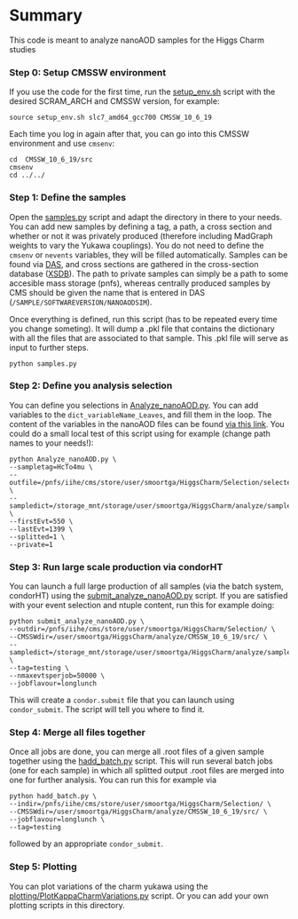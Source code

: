 # Summary
This code is meant to analyze nanoAOD samples for the Higgs Charm studies

### Step 0: Setup CMSSW environment
If you use the code for the first time, run the [setup_env.sh](setup_env.sh) script with the desired SCRAM_ARCH and CMSSW version, for example:

```
source setup_env.sh slc7_amd64_gcc700 CMSSW_10_6_19 
```

Each time you log in again after that, you can go into this CMSSW environment and use `cmsenv`:

```
cd  CMSSW_10_6_19/src
cmsenv
cd ../../
```

### Step 1: Define the samples
Open the [samples.py](samples.py) script and adapt the directory in there to your needs. You can add new samples by defining a tag, a path, a cross section and whether or not it was privately produced (therefore including MadGraph weights to vary the Yukawa couplings). You do not need to define the `cmsenv` or `nevents` variables, they will be filled automatically. Samples can be found via [DAS](https://cmsweb.cern.ch/das/), and cross sections are gathered in the cross-section database ([XSDB](https://cms-gen-dev.cern.ch/xsdb)). The path to private samples can simply be a path to some accesible mass storage (pnfs), whereas centrally produced samples by CMS should be given the name that is entered in DAS (`/SAMPLE/SOFTWAREVERSION/NANOAODSIM`).

Once everything is defined, run this script (has to be repeated every time you change someting). It will dump a .pkl file that contains the dictionary with all the files that are associated to that sample. This .pkl file will serve as input to further steps.

```
python samples.py
```

### Step 2: Define you analysis selection
You can define you selections in [Analyze_nanoAOD.py](Analyze_nanoAOD.py). You can add variables to the `dict_variableName_Leaves`, and fill them in the loop. The content of the variables in the nanoAOD files can be found [via this link](https://cms-nanoaod-integration.web.cern.ch/integration/master-106X/mc106X_doc.html). You could do a small local test of this script using for example (change path names to your needs!):
```
python Analyze_nanoAOD.py \
--sampletag=HcTo4mu \
--outfile=/pnfs/iihe/cms/store/user/smoortga/HiggsCharm/Selection/selected_HcTo4mu_events_400_599.root \
--sampledict=/storage_mnt/storage/user/smoortga/HiggsCharm/analyze/sample_dict.pkl \
--firstEvt=550 \
--lastEvt=1399 \
--splitted=1 \
--private=1
```

### Step 3: Run large scale production via condorHT
You can launch a full large production of all samples (via the batch system, condorHT) using the [submit_analyze_nanoAOD.py](submit_analyze_nanoAOD.py) script. If you are satisfied with your event selection and ntuple content, run this for example doing:
```
python submit_analyze_nanoAOD.py \
--outdir=/pnfs/iihe/cms/store/user/smoortga/HiggsCharm/Selection/ \
--CMSSWdir=/user/smoortga/HiggsCharm/analyze/CMSSW_10_6_19/src/ \
--sampledict=/storage_mnt/storage/user/smoortga/HiggsCharm/analyze/sample_dict.pkl \
--tag=testing \
--nmaxevtsperjob=50000 \
--jobflavour=longlunch
```
This will create a `condor.submit` file that you can launch using `condor_submit`. The script will tell you where to find it.

### Step 4: Merge all files together
Once all jobs are done, you can merge all .root files of a given sample together using the [hadd_batch.py](hadd_batch.py) script. This will run several batch jobs (one for each sample) in which all splitted output .root files are merged into one for further analysis. You can run this for example via
```
python hadd_batch.py \
--indir=/pnfs/iihe/cms/store/user/smoortga/HiggsCharm/Selection/ \
--CMSSWdir=/user/smoortga/HiggsCharm/analyze/CMSSW_10_6_19/src/ \
--jobflavour=longlunch \
--tag=testing
```
followed by an appropriate `condor_submit`.

### Step 5: Plotting
You can plot variations of the charm yukawa using the [plotting/PlotKappaCharmVariations.py](plotting/PlotKappaCharmVariations.py) script. Or you can add your own plotting scripts in this directory.


